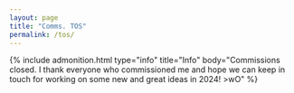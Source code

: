 ```yaml
---
layout: page
title: "Comms. TOS"
permalink: /tos/
---
```

{% include admonition.html type="info" title="Info" body="Commissions closed. I thank everyone who commissioned me and hope we can keep in touch for working on some new and great ideas in 2024! >wO" %}
